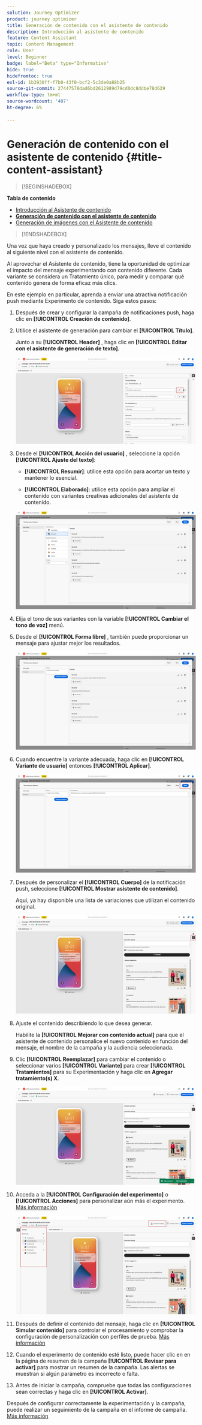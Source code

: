 ```yaml
---
solution: Journey Optimizer
product: journey optimizer
title: Generación de contenido con el asistente de contenido
description: Introducción al asistente de contenido
feature: Content Assistant
topic: Content Management
role: User
level: Beginner
badge: label="Beta" type="Informative"
hide: true
hidefromtoc: true
exl-id: 1b3930ff-f7b0-43f0-bcf2-5c3de0a88b25
source-git-commit: 27447578dad6bd2612989d79cd0dc8ddbe78d629
workflow-type: tm+mt
source-wordcount: '407'
ht-degree: 6%

---
```


# Generación de contenido con el asistente de contenido {#title-content-assistant}

>[!BEGINSHADEBOX]

**Tabla de contenido**

* [Introducción al Asistente de contenido](gs-generative.md)
* **[Generación de contenido con el asistente de contenido](generative-content.md)**
* [Generación de imágenes con el Asistente de contenido](generative-image.md)

>[!ENDSHADEBOX]

Una vez que haya creado y personalizado los mensajes, lleve el contenido al siguiente nivel con el asistente de contenido.

Al aprovechar el Asistente de contenido, tiene la oportunidad de optimizar el impacto del mensaje experimentando con contenido diferente. Cada variante se considera un Tratamiento único, para medir y comparar qué contenido genera de forma eficaz más clics.

En este ejemplo en particular, aprenda a enviar una atractiva notificación push mediante Experimento de contenido. Siga estos pasos:

1. Después de crear y configurar la campaña de notificaciones push, haga clic en **[!UICONTROL Creación de contenido]**.

1. Utilice el asistente de generación para cambiar el **[!UICONTROL Título]**.

   Junto a su **[!UICONTROL Header]** , haga clic en **[!UICONTROL Editar con el asistente de generación de texto]**.

   ![](assets/gen-ai-title-1.png)

1. Desde el **[!UICONTROL Acción del usuario]** , seleccione la opción **[!UICONTROL Ajuste del texto]**:

   * **[!UICONTROL Resumir]**: utilice esta opción para acortar un texto y mantener lo esencial.

   * **[!UICONTROL Elaborado]**: utilice esta opción para ampliar el contenido con variantes creativas adicionales del asistente de contenido.

   ![](assets/gen-ai-title-2.png)

1. Elija el tono de sus variantes con la variable **[!UICONTROL Cambiar el tono de voz]** menú.

1. Desde el **[!UICONTROL Forma libre]** , también puede proporcionar un mensaje para ajustar mejor los resultados.

   ![](assets/gen-ai-title-3.png)

1. Cuando encuentre la variante adecuada, haga clic en **[!UICONTROL Variante de usuario]** entonces **[!UICONTROL Aplicar]**.

   ![](assets/gen-ai-title-4.png)

1. Después de personalizar el **[!UICONTROL Cuerpo]** de la notificación push, seleccione **[!UICONTROL Mostrar asistente de contenido]**.

   Aquí, ya hay disponible una lista de variaciones que utilizan el contenido original.

   ![](assets/gen-ai-title-5.png)

1. Ajuste el contenido describiendo lo que desea generar.

   Habilite la **[!UICONTROL Mejorar con contenido actual]** para que el asistente de contenido personalice el nuevo contenido en función del mensaje, el nombre de la campaña y la audiencia seleccionada.

1. Clic **[!UICONTROL Reemplazar]** para cambiar el contenido o seleccionar varios **[!UICONTROL Variante]** para crear **[!UICONTROL Tratamientos]** para su Experimentación y haga clic en **Agregar tratamiento(s) X**.

   ![](assets/gen-ai-title-6.png)

1. Acceda a la **[!UICONTROL Configuración del experimento]** o **[!UICONTROL Acciones]** para personalizar aún más el experimento. [Más información](../campaigns/content-experiment.md)

   ![](assets/gen-ai-title-7.png)

1. Después de definir el contenido del mensaje, haga clic en **[!UICONTROL Simular contenido]** para controlar el procesamiento y comprobar la configuración de personalización con perfiles de prueba. [Más información](../content-management/preview-test.md)

1. Cuando el experimento de contenido esté listo, puede hacer clic en en la página de resumen de la campaña **[!UICONTROL Revisar para activar]** para mostrar un resumen de la campaña. Las alertas se muestran si algún parámetro es incorrecto o falta.

1. Antes de iniciar la campaña, compruebe que todas las configuraciones sean correctas y haga clic en **[!UICONTROL Activar]**.

Después de configurar correctamente la experimentación y la campaña, puede realizar un seguimiento de la campaña en el informe de campaña. [Más información](../reports/campaign-global-report.md#experimentation-report)

